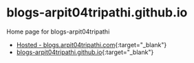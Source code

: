 # blogs-arpit04tripathi.github.io
Home page for blogs-arpit04tripathi

- [Hosted - blogs.arpit04tripathi.com](https://blogs.arpit04tripathi.com){:target="_blank"}
- [blogs-arpit04tripathi.github.io](https://blogs-arpit04tripathi.github.io){:target="_blank"}

